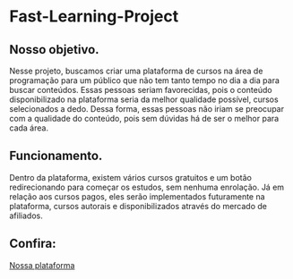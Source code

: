 # Fast-Learning-Project

## Nosso objetivo.
Nesse projeto, buscamos criar uma plataforma de cursos na área de programação para um público que não tem tanto tempo no dia a dia para buscar conteúdos. Essas pessoas seriam favorecidas, pois o conteúdo disponibilizado na plataforma seria da melhor qualidade possível, cursos selecionados a dedo. Dessa forma, essas pessoas não iriam se preocupar com a qualidade do conteúdo, pois sem dúvidas há de ser o melhor para cada área.

## Funcionamento.
Dentro da plataforma, existem vários cursos gratuitos e um botão redirecionando para começar os estudos, sem nenhuma enrolação. Já em relação aos cursos pagos, eles serão implementados futuramente na plataforma, cursos autorais e disponibilizados através do mercado de afiliados.

## Confira: 
<a href="batissta.github.io/Fast-Learning-Project/">Nossa plataforma</a>



